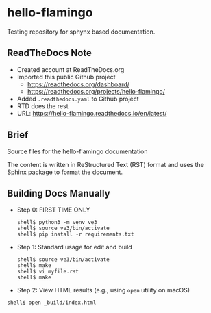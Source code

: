 # hello-flamingo
Testing repository for sphynx based documentation.

ReadTheDocs Note
----------------
 - Created account at ReadTheDocs.org
 - Imported this public Github project
    - https://readthedocs.org/dashboard/
    - https://readthedocs.org/projects/hello-flamingo/
 - Added `.readthedocs.yaml` to Github project
 - RTD does the rest
 - URL: https://hello-flamingo.readthedocs.io/en/latest/

Brief
-----
Source files for the hello-flamingo documentation

The content is written in ReStructured Text (RST) format and
uses the Sphinx package to format the document.

Building Docs Manually
----------------------

 * Step 0: FIRST TIME ONLY

   ```
   shell$ python3 -m venv ve3
   shell$ source ve3/bin/activate
   shell$ pip install -r requirements.txt
   ```


 * Step 1: Standard usage for edit and build

   ```
   shell$ source ve3/bin/activate
   shell$ make
   shell$ vi myfile.rst
   shell$ make
   ```

 *  Step 2: View HTML results (e.g., using ``open`` utility on macOS)

   ```
   shell$ open _build/index.html
   ```

